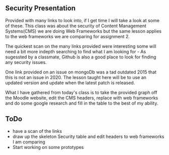 ## Security Presentation
Provided with many links to look into, if I get time I will take a look at some of these.
This class was about the security of Content Management Systems(CMS) we are doing Web Frameworks but the same lesson applies to the web frameworks we are comparing for assignment 2.

The quickest scan on the many links provided were interesting some will need a bit more indepth searching to find what I am looking for - As sugessted by a classmate, Github is also a good place to look for finding any security issues.

One link provided on an issue on mongoDb was a tad outdated 2015 that this is not an issue in 2020. The lesson taught here will be to use an updated version and update when the latest patch is released.

What I have gathered from today's class is to take the provided graph off the Moodle website, edit the CMS headers, replace with web frameworks and do some google research and fill in the table to the best of my ability. 

## ToDo
* have a scan of the links 
* draw up the skeleton Security table and edit headers to web frameworks I am comparing 
* Start working on some prototypes

